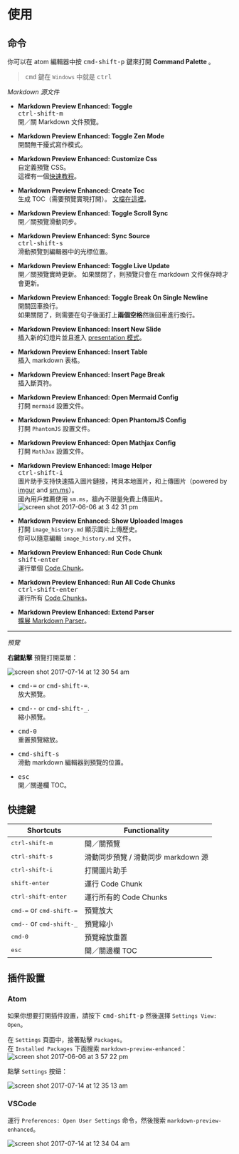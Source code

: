# 使用  

## 命令

你可以在 atom 編輯器中按 <kbd>cmd-shift-p</kbd> 鍵來打開 <strong> Command Palette </strong>。  
> <kbd>cmd</kbd> 鍵在 `Windows` 中就是 <kbd>ctrl</kbd>  

*Markdown 源文件*
- <strong>Markdown Preview Enhanced: Toggle</strong>  
  <kbd>ctrl-shift-m</kbd>  
  開／關 Markdown 文件預覽。      

- <strong>Markdown Preview Enhanced: Toggle Zen Mode </strong>  
  開關無干擾式寫作模式。   

- <strong>Markdown Preview Enhanced: Customize Css</strong>  
  自定義預覽 CSS。    
  這裡有一個[快速教程](zh-tw/customize-css.md)。  

- <strong>Markdown Preview Enhanced: Create Toc </strong>  
  生成 TOC（需要預覽實現打開）。 [文檔在這裡](zh-tw/toc.md)。     

- <strong>Markdown Preview Enhanced: Toggle Scroll Sync </strong>  
  開／關預覽滑動同步。

- <strong>Markdown Preview Enhanced: Sync Source </strong>   
  <kbd>ctrl-shift-s</kbd>  
  滑動預覽到編輯器中的光標位置。

- <strong>Markdown Preview Enhanced: Toggle Live Update </strong>  
   開／關預覽實時更新。
   如果關閉了，則預覽只會在 markdown 文件保存時才會更新。

- <strong>Markdown Preview Enhanced: Toggle Break On Single Newline </strong>  
  開關回車換行。  
  如果關閉了，則需要在句子後面打上**兩個空格**然後回車進行換行。

- <strong>Markdown Preview Enhanced: Insert New Slide </strong>     
  插入新的幻燈片並且進入 [presentation 模式](zh-tw/presentation.md)。  

- <strong>Markdown Preview Enhanced: Insert Table </strong>  
  插入 markdown 表格。  

- <strong>Markdown Preview Enhanced: Insert Page Break </strong>  
  插入斷頁符。    

- <strong> Markdown Preview Enhanced: Open Mermaid Config</strong>  
  打開 `mermaid` 設置文件。  

- <strong> Markdown Preview Enhanced: Open PhantomJS Config </strong>  
  打開 `PhantomJS` 設置文件。    

- <strong> Markdown Preview Enhanced: Open Mathjax Config </strong>  
	打開 `MathJax` 設置文件。  

- <strong>Markdown Preview Enhanced: Image Helper</strong>   
  <kbd>ctrl-shift-i</kbd>  
  圖片助手支持快速插入圖片鏈接，拷貝本地圖片，和上傳圖片（powered by [imgur](http://imgur.com/) and [sm.ms](https://sm.ms/)）。   
  國內用戶推薦使用 `sm.ms`，牆內不限量免費上傳圖片。          
  ![screen shot 2017-06-06 at 3 42 31 pm](https://user-images.githubusercontent.com/1908863/26850896-c43be8e2-4ace-11e7-802d-6a7b51bf3130.png)  

- <strong>Markdown Preview Enhanced: Show Uploaded Images</strong>  
  打開 `image_history.md` 顯示圖片上傳歷史。   
  你可以隨意編輯 `image_history.md` 文件。    

- <strong>Markdown Preview Enhanced: Run Code Chunk </strong>    
  <kbd>shift-enter</kbd>  
  運行單個 [Code Chunk](zh-tw/code-chunk.md)。   

- <strong>Markdown Preview Enhanced: Run All Code Chunks </strong>    
  <kbd>ctrl-shift-enter</kbd>  
  運行所有 [Code Chunks](zh-tw/code-chunk.md)。   

- <strong>Markdown Preview Enhanced: Extend Parser</strong>  
  [擴展 Markdown Parser](zh-tw/extend-parser.md)。  

---

*預覽*    

**右鍵點擊** 預覽打開菜單：   

![screen shot 2017-07-14 at 12 30 54 am](https://user-images.githubusercontent.com/1908863/28199502-b9ba39c6-682b-11e7-8bb9-89661100389e.png)

- <kbd>cmd-=</kbd> or <kbd>cmd-shift-=</kbd>.    
  放大預覽。  

- <kbd>cmd--</kbd> or <kbd>cmd-shift-\_</kbd>.    
  縮小預覽。  

- <kbd>cmd-0</kbd>  
  重置預覽縮放。  

- <kbd>cmd-shift-s</kbd>  
  滑動 markdown 編輯器到預覽的位置。

- <kbd>esc</kbd>  
  開／關邊欄 TOC。

## 快捷鍵  

| Shortcuts  | Functionality  |
|---|---|
| <kbd>ctrl-shift-m</kbd>  | 開／關預覽 |
| <kbd>ctrl-shift-s</kbd>  | 滑動同步預覽 / 滑動同步 markdown 源  |  
| <kbd>ctrl-shift-i</kbd>  | 打開圖片助手 |  
| <kbd>shift-enter</kbd> | 運行 Code Chunk |    
| <kbd>ctrl-shift-enter</kbd> | 運行所有的 Code Chunks |  
| <kbd>cmd-=</kbd> or <kbd>cmd-shift-=</kbd> | 預覽放大 |  
| <kbd>cmd--</kbd> or <kbd>cmd-shift-\_</kbd> | 預覽縮小 |  
| <kbd>cmd-0</kbd> | 預覽縮放重置 |
| <kbd>esc</kbd>  | 開／關邊欄 TOC |

## 插件設置  

### Atom
如果你想要打開插件設置，請按下 <kbd>cmd-shift-p</kbd> 然後選擇 `Settings View: Open`。

在 `Settings` 頁面中，接著點擊 `Packages`。  
在 `Installed Packages` 下面搜索 `markdown-preview-enhanced`：
![screen shot 2017-06-06 at 3 57 22 pm](https://user-images.githubusercontent.com/1908863/26851561-d6b1ca30-4ad0-11e7-96fd-6e436b5de45b.png)

點擊 `Settings` 按鈕：   

![screen shot 2017-07-14 at 12 35 13 am](https://user-images.githubusercontent.com/1908863/28199574-50595dbc-682c-11e7-9d94-264e46387da8.png)

### VSCode
運行 `Preferences: Open User Settings` 命令，然後搜索 `markdown-preview-enhanced`。    

![screen shot 2017-07-14 at 12 34 04 am](https://user-images.githubusercontent.com/1908863/28199551-2719acb8-682c-11e7-8163-e064ad8fe41c.png)
